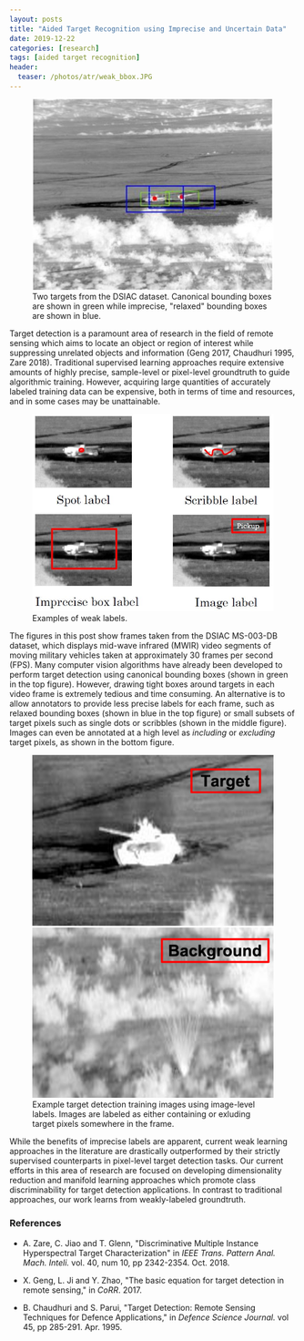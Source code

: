 ```yaml
---
layout: posts
title: "Aided Target Recognition using Imprecise and Uncertain Data"
date: 2019-12-22
categories: [research]
tags: [aided target recognition]
header:
  teaser: /photos/atr/weak_bbox.JPG
---
```


<figure>
    <a href="/photos/atr/weak_bbox.JPG"><img src="/photos/atr/weak_bbox.JPG"></a>
    <figcaption>Two targets from the DSIAC dataset.  Canonical bounding boxes are shown in green while imprecise, "relaxed" bounding boxes are shown in blue.</figcaption>
</figure>

Target detection is a paramount area of research in the field of remote sensing which aims to locate an object or region of interest while suppressing unrelated objects and information (Geng 2017, Chaudhuri 1995, Zare 2018).  Traditional supervised learning approaches require extensive amounts of highly precise, sample-level or pixel-level groundtruth to guide algorithmic training.  However, acquiring large quantities of accurately labeled training data can be expensive, both in terms of time and resources, and in some cases may be unattainable.  

<figure>
    <a href="/photos/atr/weak_labels.JPG"><img src="/photos/atr/weak_labels.JPG"></a>
    <figcaption>Examples of weak labels.</figcaption>
</figure>

The figures in this post show frames taken from the DSIAC MS-003-DB dataset, which displays mid-wave infrared (MWIR) video segments of moving military vehicles taken at approximately 30 frames per second (FPS).  Many computer vision algorithms have already been developed to perform target detection using canonical bounding boxes (shown in green in the top figure).  However, drawing tight boxes around targets in each video frame is extremely tedious and time consuming.  An alternative is to allow annotators to provide less precise labels for each frame, such as relaxed bounding boxes (shown in blue in the top figure) or small subsets of target pixels such as single dots or scribbles (shown in the middle figure).  Images can even be annotated at a high level as *including* or *excluding* target pixels, as shown in the bottom figure. 

<figure class="half">
    <a href="/photos/atr/target_img.png"><img src="/photos/atr/target_img.png"></a>
    <a href="/photos/atr/bg_img.png"><img src="/photos/atr/bg_img.png"></a>
    <figcaption>Example target detection training images using image-level labels. Images are labeled as either containing or exluding target pixels somewhere in the frame.</figcaption>
</figure>

While the benefits of imprecise labels are apparent, current weak learning approaches in the literature are drastically outperformed by their strictly supervised counterparts in pixel-level target detection tasks.  Our current efforts in this area of research are focused on developing dimensionality reduction and manifold learning approaches which promote class discriminability for target detection applications.  In contrast to traditional approaches, our work learns from weakly-labeled groundtruth.


### References

* A. Zare, C. Jiao and T. Glenn, "Discriminative Multiple Instance Hyperspectral Target Characterization" in *IEEE Trans. Pattern Anal. Mach. Inteli.* vol. 40, num 10, pp 2342-2354. Oct. 2018. 

* X. Geng, L. Ji and Y. Zhao, "The basic equation for target detection in remote sensing," in *CoRR*. 2017.

* B. Chaudhuri and S. Parui, "Target Detection: Remote Sensing Techniques for Defence Applications," in *Defence Science Journal.* vol 45, pp 285-291. Apr. 1995.